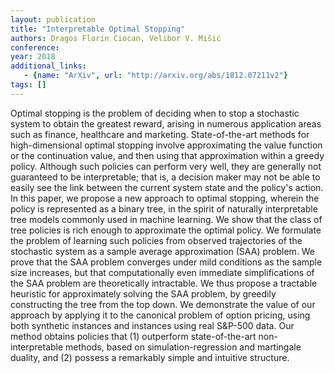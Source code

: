 ```yaml
---
layout: publication
title: "Interpretable Optimal Stopping"
authors: Dragos Florin Ciocan, Velibor V. Mišić
conference: 
year: 2018
additional_links: 
   - {name: "ArXiv", url: "http://arxiv.org/abs/1812.07211v2"}
tags: []
---
```

Optimal stopping is the problem of deciding when to stop a stochastic system
to obtain the greatest reward, arising in numerous application areas such as
finance, healthcare and marketing. State-of-the-art methods for
high-dimensional optimal stopping involve approximating the value function or
the continuation value, and then using that approximation within a greedy
policy. Although such policies can perform very well, they are generally not
guaranteed to be interpretable; that is, a decision maker may not be able to
easily see the link between the current system state and the policy's action.
In this paper, we propose a new approach to optimal stopping, wherein the
policy is represented as a binary tree, in the spirit of naturally
interpretable tree models commonly used in machine learning. We show that the
class of tree policies is rich enough to approximate the optimal policy. We
formulate the problem of learning such policies from observed trajectories of
the stochastic system as a sample average approximation (SAA) problem. We prove
that the SAA problem converges under mild conditions as the sample size
increases, but that computationally even immediate simplifications of the SAA
problem are theoretically intractable. We thus propose a tractable heuristic
for approximately solving the SAA problem, by greedily constructing the tree
from the top down. We demonstrate the value of our approach by applying it to
the canonical problem of option pricing, using both synthetic instances and
instances using real S&P-500 data. Our method obtains policies that (1)
outperform state-of-the-art non-interpretable methods, based on
simulation-regression and martingale duality, and (2) possess a remarkably
simple and intuitive structure.